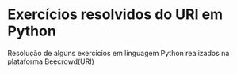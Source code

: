 # Exercícios resolvidos do URI em Python
Resolução de alguns exercícios em linguagem Python realizados na plataforma Beecrowd(URI)
